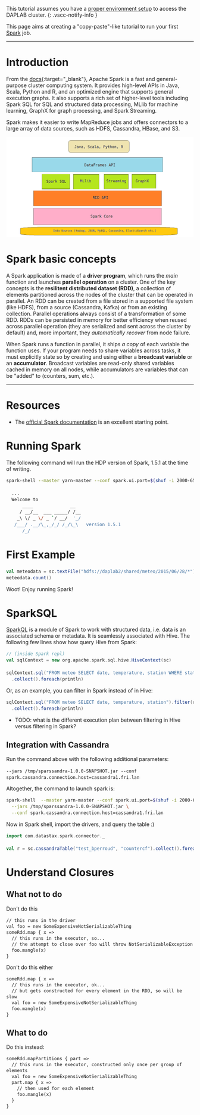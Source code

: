 This tutorial assumes you have a [proper environment setup](/getting_started.md)
to access the DAPLAB cluster.
{: .vscc-notify-info }

This page aims at creating a "copy-paste"-like tutorial to run your first
[Spark](https://spark.apache.org) job.

-------------------------------------
# Introduction

From the [docs](https://spark.apache.org/docs/1.5.1/){:target="\_blank"}, Apache Spark is a fast and general-purpose cluster computing system. It provides high-level APIs in Java, Scala, Python and R, and an optimized engine that supports general execution graphs. It also supports a rich set of higher-level tools including Spark SQL for SQL and structured data processing, MLlib for machine learning, GraphX for graph processing, and Spark Streaming.

Spark makes it easier to write MapReduce jobs and offers connectors to a large array of data sources, such as HDFS, Cassandra, HBase, and S3.

![Spark architecture](../images/spark-schema.png)

# Spark basic concepts

A Spark application is made of a __driver program__, which runs the _main_ function and launches __parallel operation__ on a cluster.
One of the key concepts is the __resilitent distributed dataset (RDD)__, a collection of elements partitioned across the nodes of the cluster that can be operated in parallel.
An RDD can be created from a file stored in a supported file system (like HDFS), from a source (Cassandra, Kafka) or from an existing collection. Parallel operations always
consist of a transformation of some RDD.
RDDs can be persisted in memory for better efficiency when reused across parallel operation (they are serialized and sent across the cluster by default) and, more important, they _automatically recover_ from node failure.

When Spark runs a function in parallel, it ships _a copy_ of each variable the function uses. If your program needs to share variables across tasks, it must explicitly state so by creating and using either a __broadcast variable__ or an __accumulator__. Broadcast variables are read-only shared variables cached in memory on all nodes, while accumulators are variables that can be "added" to (counters, sum, etc.).


-------------------------------------


# Resources

* The [official Spark documentation](https://spark.apache.org/docs/1.5.1/) is an
  excellent starting point.

# Running Spark

The following command will run the HDP version of Spark, 1.5.1 at the time of writing.

```bash
spark-shell --master yarn-master --conf spark.ui.port=$(shuf -i 2000-65000 -n 1)

  ...
  Welcome to
      ____              __
     / __/__  ___ _____/ /__
    _\ \/ _ \/ _ `/ __/  '_/
   /___/ .__/\_,_/_/ /_/\_\   version 1.5.1
      /_/
```

# First Example

```scala
val meteodata = sc.textFile("hdfs://daplab2/shared/meteo/2015/06/28/*")
meteodata.count()
```

Woot! Enjoy running Spark!


# SparkSQL

[SparkQL](https://spark.apache.org/sql/) is a module of Spark to work with structured data,
i.e. data is an associated schema or metadata. It is seamlessly associated with Hive.
The following few lines show how query Hive from Spark:

```scala
// (inside Spark repl)
val sqlContext = new org.apache.spark.sql.hive.HiveContext(sc)

sqlContext.sql("FROM meteo SELECT date, temperature, station WHERE station = 'SMA'")
  .collect().foreach(println)
```

Or, as an example, you can filter in Spark instead of in Hive:

```scala
sqlContext.sql("FROM meteo SELECT date, temperature, station").filter(r => r(2) == "SMA")
  .collect().foreach(println)
```

* TODO: what is the different execution plan between filtering in Hive versus filtering in Spark?


## Integration with Cassandra

Run the command above with the following additional parameters:

`--jars /tmp/sparssandra-1.0.0-SNAPSHOT.jar --conf spark.cassandra.connection.host=cassandra1.fri.lan`

Altogether, the command to launch spark is:

```bash
spark-shell  --master yarn-master --conf spark.ui.port=$(shuf -i 2000-65000 -n 1) \
  --jars /tmp/sparssandra-1.0.0-SNAPSHOT.jar \
  --conf spark.cassandra.connection.host=cassandra1.fri.lan
```

Now in Spark shell, import the drivers, and query the table :)

```scala
import com.datastax.spark.connector._

val r = sc.cassandraTable("test_bperroud", "countercf").collect().foreach(println)
```

# Understand Closures

## What not to do

Don't do this

```
// this runs in the driver
val foo = new SomeExpensiveNotSerializableThing
someRdd.map { x =>
  // this runs in the executor, so...
  // the attempt to close over foo will throw NotSerializableException
  foo.mangle(x)
}
```

Don't do this either

```
someRdd.map { x =>
  // this runs in the executor, ok...
  // but gets constructed for every element in the RDD, so will be slow
  val foo = new SomeExpensiveNotSerializableThing
  foo.mangle(x)
}
```

## What to do

Do this instead:

```
someRdd.mapPartitions { part =>
  // this runs in the executor, constructed only once per group of elements
  val foo = new SomeExpensiveNotSerializableThing
  part.map { x =>
    // then used for each element
    foo.mangle(x)
  }
}
```
